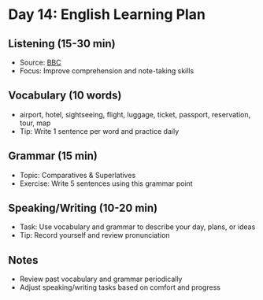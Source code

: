 # Day 14: English Learning Plan

## Listening (15-30 min)
- Source: [BBC](https://www.bbc.co.uk/learningenglish)
- Focus: Improve comprehension and note-taking skills

## Vocabulary (10 words)
- airport, hotel, sightseeing, flight, luggage, ticket, passport, reservation, tour, map
- Tip: Write 1 sentence per word and practice daily

## Grammar (15 min)
- Topic: Comparatives & Superlatives
- Exercise: Write 5 sentences using this grammar point

## Speaking/Writing (10-20 min)
- Task: Use vocabulary and grammar to describe your day, plans, or ideas
- Tip: Record yourself and review pronunciation

## Notes
- Review past vocabulary and grammar periodically
- Adjust speaking/writing tasks based on comfort and progress

